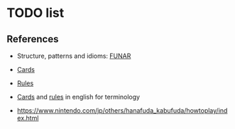 # TODO list

## References

- Structure, patterns and idioms: [FUNAR](https://github.com/active-group/funar/tree/2024-09-berlin/mike/hearts)
- [Cards](https://ja.wikipedia.org/wiki/%E8%8A%B1%E6%9C%AD)
- [Rules](https://ja.wikipedia.org/wiki/%E3%81%93%E3%81%84%E3%81%93%E3%81%84)
- [Cards](https://en.wikipedia.org/wiki/Hanafuda) and [rules](https://en.wikipedia.org/wiki/Koi-Koi) in english for terminology

- https://www.nintendo.com/jp/others/hanafuda_kabufuda/howtoplay/index.html
